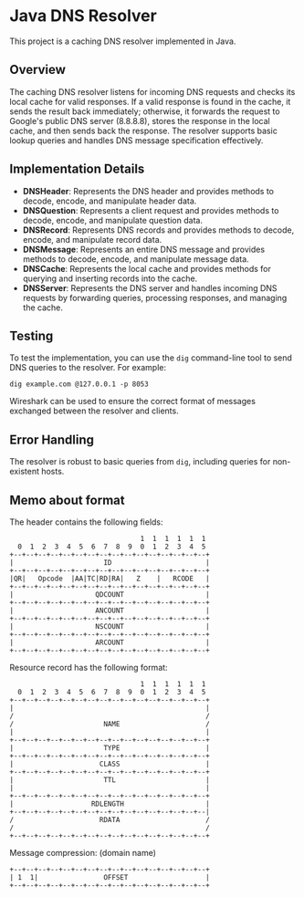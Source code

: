 # Java DNS Resolver

This project is a caching DNS resolver implemented in Java.

## Overview

The caching DNS resolver listens for incoming DNS requests and checks its local cache for valid responses. If a valid response is found in the cache, it sends the result back immediately; otherwise, it forwards the request to Google's public DNS server (8.8.8.8), stores the response in the local cache, and then sends back the response. The resolver supports basic lookup queries and handles DNS message specification effectively.

## Implementation Details

- **DNSHeader**: Represents the DNS header and provides methods to decode, encode, and manipulate header data.
- **DNSQuestion**: Represents a client request and provides methods to decode, encode, and manipulate question data.
- **DNSRecord**: Represents DNS records and provides methods to decode, encode, and manipulate record data.
- **DNSMessage**: Represents an entire DNS message and provides methods to decode, encode, and manipulate message data.
- **DNSCache**: Represents the local cache and provides methods for querying and inserting records into the cache.
- **DNSServer**: Represents the DNS server and handles incoming DNS requests by forwarding queries, processing responses, and managing the cache.

## Testing

To test the implementation, you can use the `dig` command-line tool to send DNS queries to the resolver. For example:
```
dig example.com @127.0.0.1 -p 8053
```
Wireshark can be used to ensure the correct format of messages exchanged between the resolver and clients.

## Error Handling

The resolver is robust to basic queries from `dig`, including queries for non-existent hosts.

## Memo about format

The header contains the following fields:

                                    1  1  1  1  1  1
      0  1  2  3  4  5  6  7  8  9  0  1  2  3  4  5
    +--+--+--+--+--+--+--+--+--+--+--+--+--+--+--+--+
    |                      ID                       |
    +--+--+--+--+--+--+--+--+--+--+--+--+--+--+--+--+
    |QR|   Opcode  |AA|TC|RD|RA|   Z    |   RCODE   |
    +--+--+--+--+--+--+--+--+--+--+--+--+--+--+--+--+
    |                    QDCOUNT                    |
    +--+--+--+--+--+--+--+--+--+--+--+--+--+--+--+--+
    |                    ANCOUNT                    |
    +--+--+--+--+--+--+--+--+--+--+--+--+--+--+--+--+
    |                    NSCOUNT                    |
    +--+--+--+--+--+--+--+--+--+--+--+--+--+--+--+--+
    |                    ARCOUNT                    |
    +--+--+--+--+--+--+--+--+--+--+--+--+--+--+--+--+
       

Resource record has the following format:

                                    1  1  1  1  1  1
      0  1  2  3  4  5  6  7  8  9  0  1  2  3  4  5
    +--+--+--+--+--+--+--+--+--+--+--+--+--+--+--+--+
    |                                               |
    /                                               /
    /                      NAME                     /
    |                                               |
    +--+--+--+--+--+--+--+--+--+--+--+--+--+--+--+--+
    |                      TYPE                     |
    +--+--+--+--+--+--+--+--+--+--+--+--+--+--+--+--+
    |                     CLASS                     |
    +--+--+--+--+--+--+--+--+--+--+--+--+--+--+--+--+
    |                      TTL                      |
    |                                               |
    +--+--+--+--+--+--+--+--+--+--+--+--+--+--+--+--+
    |                   RDLENGTH                    |
    +--+--+--+--+--+--+--+--+--+--+--+--+--+--+--+--|
    /                     RDATA                     /
    /                                               /
    +--+--+--+--+--+--+--+--+--+--+--+--+--+--+--+--+
    
Message compression: (domain name)

    +--+--+--+--+--+--+--+--+--+--+--+--+--+--+--+--+
    | 1  1|                OFFSET                   |
    +--+--+--+--+--+--+--+--+--+--+--+--+--+--+--+--+
